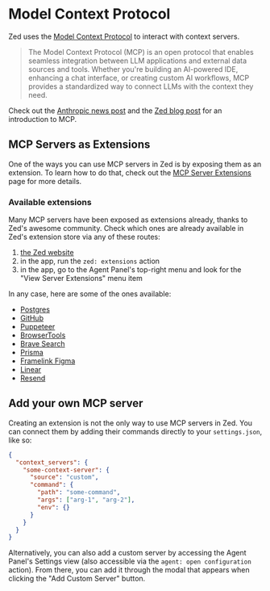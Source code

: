 # Model Context Protocol

Zed uses the [Model Context Protocol](https://modelcontextprotocol.io/) to interact with context servers.

> The Model Context Protocol (MCP) is an open protocol that enables seamless integration between LLM applications and external data sources and tools. Whether you're building an AI-powered IDE, enhancing a chat interface, or creating custom AI workflows, MCP provides a standardized way to connect LLMs with the context they need.

Check out the [Anthropic news post](https://www.anthropic.com/news/model-context-protocol) and the [Zed blog post](https://zed.dev/blog/mcp) for an introduction to MCP.

## MCP Servers as Extensions

One of the ways you can use MCP servers in Zed is by exposing them as an extension.
To learn how to do that, check out the [MCP Server Extensions](../extensions/mcp-extensions.md) page for more details.

### Available extensions

Many MCP servers have been exposed as extensions already, thanks to Zed's awesome community.
Check which ones are already available in Zed's extension store via any of these routes:

1. [the Zed website](https://zed.dev/extensions?filter=context-servers)
2. in the app, run the `zed: extensions` action
3. in the app, go to the Agent Panel's top-right menu and look for the "View Server Extensions" menu item

In any case, here are some of the ones available:

- [Postgres](https://github.com/zed-extensions/postgres-context-server)
- [GitHub](https://github.com/LoamStudios/zed-mcp-server-github)
- [Puppeteer](https://github.com/zed-extensions/mcp-server-puppeteer)
- [BrowserTools](https://github.com/mirageN1349/browser-tools-context-server)
- [Brave Search](https://github.com/zed-extensions/mcp-server-brave-search)
- [Prisma](https://github.com/aqrln/prisma-mcp-zed)
- [Framelink Figma](https://github.com/LoamStudios/zed-mcp-server-figma)
- [Linear](https://github.com/LoamStudios/zed-mcp-server-linear)
- [Resend](https://github.com/danilo-leal/zed-resend-mcp-server)

## Add your own MCP server

Creating an extension is not the only way to use MCP servers in Zed.
You can connect them by adding their commands directly to your `settings.json`, like so:

```json
{
  "context_servers": {
    "some-context-server": {
      "source": "custom",
      "command": {
        "path": "some-command",
        "args": ["arg-1", "arg-2"],
        "env": {}
      }
    }
  }
}
```

Alternatively, you can also add a custom server by accessing the Agent Panel's Settings view (also accessible via the `agent: open configuration` action).
From there, you can add it through the modal that appears when clicking the "Add Custom Server" button.
